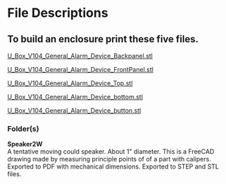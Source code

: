 # File Descriptions

## To build an enclosure print these five files.

[U_Box_V104_General_Alarm_Device_Backpanel.stl](U_Box_V104_General_Alarm_Device_Backpanel.stl)

[U_Box_V104_General_Alarm_Device_FrontPanel.stl](U_Box_V104_General_Alarm_Device_FrontPanel.stl)

[U_Box_V104_General_Alarm_Device_Top.stl](U_Box_V104_General_Alarm_Device_Top.stl)

[U_Box_V104_General_Alarm_Device_bottom.stl](U_Box_V104_General_Alarm_Device_bottom.stl)

[U_Box_V104_General_Alarm_Device_button.stl](U_Box_V104_General_Alarm_Device_button.stl)


### Folder(s)  
**Speaker2W**  
A tentative moving could speaker. About 1" diameter. This is a FreeCAD drawing made by measuring principle points of of a part with calipers.  Exported to PDF with mechanical dimensions. Exported to STEP and STL files.
